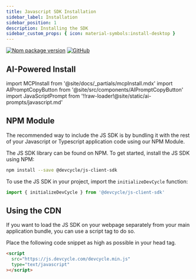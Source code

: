 ```yaml
---
title: Javascript SDK Installation
sidebar_label: Installation
sidebar_position: 1
description: Installing the SDK
sidebar_custom_props: { icon: material-symbols:install-desktop }
---
```


[![Npm package version](https://badgen.net/npm/v/@devcycle/js-client-sdk)](https://www.npmjs.com/package/@devcycle/js-client-sdk)
[![GitHub](https://img.shields.io/github/stars/devcyclehq/js-sdks.svg?style=social&label=Star&maxAge=2592000)](https://github.com/devcyclehq/js-sdks)

## AI-Powered Install

import MCPInstall from '@site/docs/_partials/mcpInstall.mdx'
import AIPromptCopyButton from '@site/src/components/AIPromptCopyButton'
import JavaScriptPrompt from '!!raw-loader!@site/static/ai-prompts/javascript.md'

<MCPInstall />

<AIPromptCopyButton promptContent={JavaScriptPrompt} />

## NPM Module

[//]: # 'wizard-install-start'

The recommended way to include the JS SDK is by bundling it with the rest of your Javascript or Typescript application code using our NPM Module.

The JS SDK library can be found on NPM. To get started, install the JS SDK using NPM:

```bash
npm install --save @devcycle/js-client-sdk
```

[//]: # 'wizard-install-end'

To use the JS SDK in your project, import the `initializeDevCycle` function:

```js
import { initializeDevCycle } from '@devcycle/js-client-sdk'
```

## Using the CDN

If you want to load the JS SDK on your webpage separately from your main application bundle, you can use a script tag to do so.

Place the following code snippet as high as possible in your head tag.

```html
<script
  src="https://js.devcycle.com/devcycle.min.js"
  type="text/javascript"
></script>
```
